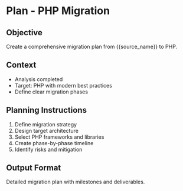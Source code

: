 # Plan - PHP Migration

## Objective
Create a comprehensive migration plan from {{source_name}} to PHP.

## Context
- Analysis completed
- Target: PHP with modern best practices
- Define clear migration phases

## Planning Instructions
1. Define migration strategy
2. Design target architecture
3. Select PHP frameworks and libraries
4. Create phase-by-phase timeline
5. Identify risks and mitigation

## Output Format
Detailed migration plan with milestones and deliverables.
